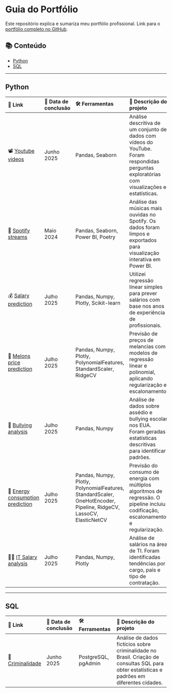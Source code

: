 # Guia do Portfólio
Este repositório explica e sumariza meu portfólio profissional. Link para o [portfólio completo no GitHub](https://github.com/Dnklht/Portfolio).

## 📚 Conteúdo
- [Python](#python)
- [SQL](#sql)

---

## Python

| 📎 Link | 📅 Data de conclusão | 🛠️ Ferramentas | 📝 Descrição do projeto |
|:----------------|:--------------------|:------------|:----------------------------|
| 📽️ [Youtube videos](https://github.com/Dnklht/Portifolio/tree/main/Python/Youtube%20videos%20project) | Junho 2025 | Pandas, Seaborn | Análise descritiva de um conjunto de dados com vídeos do YouTube. Foram respondidas perguntas exploratórias com visualizações e estatísticas. |
| 🎵 [Spotify streams](https://github.com/Dnklht/Portifolio/tree/main/Python/Spotify%20project) | Maio 2024 | Pandas, Seaborn, Power BI, Poetry | Análise das músicas mais ouvidas no Spotify. Os dados foram limpos e exportados para visualização interativa em Power BI. |
| 💰 [Salary prediction](https://github.com/Dnklht/Portfolio/tree/main/Python/Salary%20Predict%20with%20Simple%20Linear%20Regretion%20project) | Julho 2025 | Pandas, Numpy, Plotly, Scikit-learn | Utilizei regressão linear simples para prever salários com base nos anos de experiência de profissionais. |
| 🍈 [Melons price prediction](https://github.com/Dnklht/Portfolio/tree/main/Python/Melon%20prices%20Simple%20Linear%20Regression%20project) | Julho 2025 | Pandas, Numpy, Plotly, PolynomialFeatures, StandardScaler, RidgeCV | Previsão de preços de melancias com modelos de regressão linear e polinomial, aplicando regularização e escalonamento. |
| 🚩 [Bullying analysis](https://github.com/Dnklht/Portfolio/tree/main/Python/Harass%20or%20Bully%20in%20EUA%20project) | Julho 2025 | Pandas, Numpy | Análise de dados sobre assédio e bullying escolar nos EUA. Foram geradas estatísticas descritivas para identificar padrões. |
| 🔋 [Energy consumption prediction](https://github.com/Dnklht/Portfolio/tree/main/Python/Energy%20consumption%20Linear%20Regression%20project) | Julho 2025 | Pandas, Numpy, Plotly, PolynomialFeatures, StandardScaler, OneHotEncoder, Pipeline, RidgeCV, LassoCV, ElasticNetCV | Previsão do consumo de energia com múltiplos algoritmos de regressão. O pipeline incluiu codificação, escalonamento e regularização. |
| 🧑‍💻 [IT Salary analysis](https://github.com/Dnklht/Portfolio/tree/main/Python/Salaries%20in%20IT%20project) | Julho 2025 | Pandas, Numpy, Plotly | Análise de salários na área de TI. Foram identificadas tendências por cargo, país e tipo de contratação. |

---

## SQL

| 📎 Link | 📅 Data de conclusão | 🛠️ Ferramentas | 📝 Descrição do projeto |
|:----------------|:--------------------|:------------|:----------------------------|
| 🔫 [Criminalidade](https://github.com/Dnklht/Portfolio/tree/main/SQL/Criminalidade%20projeto) | Junho 2025 | PostgreSQL, pgAdmin | Análise de dados fictícios sobre criminalidade no Brasil. Criação de consultas SQL para obter estatísticas e padrões em diferentes cidades. |
